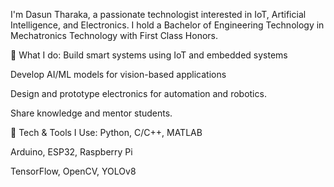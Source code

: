 I'm Dasun Tharaka, a passionate technologist interested in IoT, Artificial Intelligence, and Electronics.
I hold a Bachelor of Engineering Technology in Mechatronics Technology with First Class Honors.

🚀 What I do:
Build smart systems using IoT and embedded systems

Develop AI/ML models for vision-based applications

Design and prototype electronics for automation and robotics.

Share knowledge and mentor students.

🔧 Tech & Tools I Use:
Python, C/C++, MATLAB

Arduino, ESP32, Raspberry Pi

TensorFlow, OpenCV, YOLOv8

